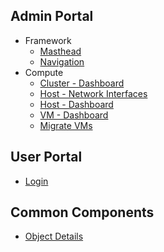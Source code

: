 ## Admin Portal
* Framework
  * [Masthead](https://ovirt.github.io/ovirt-design/admin-ui/framework/masthead)
  * [Navigation](https://ovirt.github.io/ovirt-design/admin-ui/framework/navigation)
* Compute
  * [Cluster - Dashboard](https://ovirt.github.io/ovirt-design/admin-ui/compute/cluster-dashboard)
  * [Host - Network Interfaces](https://ovirt.github.io/ovirt-design/admin-ui/compute/host-network-interfaces)
  * [Host - Dashboard](https://ovirt.github.io/ovirt-design/admin-ui/compute/host-dashboard)
  * [VM - Dashboard](https://ovirt.github.io/ovirt-design/admin-ui/compute/vm-dashboard)
  * [Migrate VMs](https://ovirt.github.io/ovirt-design/admin-ui/compute/migrate-vms)

## User Portal
  * [Login](https://ovirt.github.io/ovirt-design/user-portal/login)

## Common Components
*  [Object Details](https://ovirt.github.io/ovirt-design/common/object-details)
